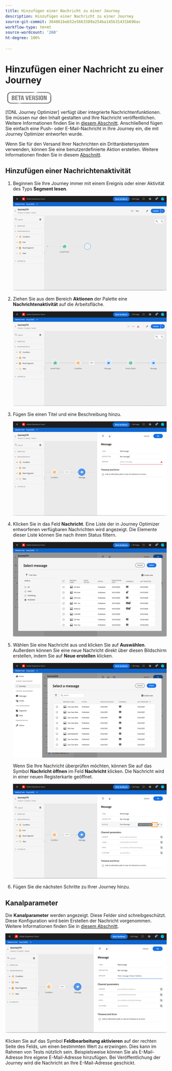 ```yaml
---
title: Hinzufügen einer Nachricht zu einer Journey
description: Hinzufügen einer Nachricht zu einer Journey
source-git-commit: 364861beb52e5663389a254ba145b31431b696ac
workflow-type: tm+mt
source-wordcount: '260'
ht-degree: 100%

---
```


# Hinzufügen einer Nachricht zu einer Journey

![](../assets/do-not-localize/badge.png)

[!DNL Journey Optimizer] verfügt über integrierte Nachrichtenfunktionen. Sie müssen nur den Inhalt gestalten und Ihre Nachricht veröffentlichen. Weitere Informationen finden Sie in [diesem Abschnitt](../get-started-content.md). Anschließend fügen Sie einfach eine Push- oder E-Mail-Nachricht in Ihre Journey ein, die mit Journey Optimizer entworfen wurde.

Wenn Sie für den Versand Ihrer Nachrichten ein Drittanbietersystem verwenden, können Sie eine benutzerdefinierte Aktion erstellen. Weitere Informationen finden Sie in diesem [Abschnitt](../action/action.md).

## Hinzufügen einer Nachrichtenaktivität

1. Beginnen Sie Ihre Journey immer mit einem Ereignis oder einer Aktivität des Typs **Segment lesen**.

   ![](../assets/jo-message0.png)

1. Ziehen Sie aus dem Bereich **Aktionen** der Palette eine **Nachrichtenaktivität** auf die Arbeitsfläche.

   ![](../assets/jo-message1.png)

1. Fügen Sie einen Titel und eine Beschreibung hinzu.

   ![](../assets/jo-message2.png)

1. Klicken Sie in das Feld **Nachricht**. Eine Liste der in Journey Optimizer entworfenen verfügbaren Nachrichten wird angezeigt. Die Elemente dieser Liste können Sie nach ihrem Status filtern.

   ![](../assets/jo-message3.png)

1. Wählen Sie eine Nachricht aus und klicken Sie auf **Auswählen**. Außerdem können Sie eine neue Nachricht direkt über diesen Bildschirm erstellen, indem Sie auf **Neue erstellen** klicken.

   ![](../assets/jo-message4-ter.png)

   Wenn Sie Ihre Nachricht überprüfen möchten, können Sie auf das Symbol **Nachricht öffnen** im Feld **Nachricht** klicken. Die Nachricht wird in einer neuen Registerkarte geöffnet.

   ![](../assets/jo-message4-bis.png)

1. Fügen Sie die nächsten Schritte zu Ihrer Journey hinzu.

## Kanalparameter

Die **Kanalparameter** werden angezeigt. Diese Felder sind schreibgeschützt. Diese Konfiguration wird beim Erstellen der Nachricht vorgenommen. Weitere Informationen finden Sie in [diesem Abschnitt](../get-started-content.md).

![](../assets/jo-message4.png)

Klicken Sie auf das Symbol **Feldbearbeitung aktivieren** auf der rechten Seite des Felds, um einen bestimmten Wert zu erzwingen. Dies kann im Rahmen von Tests nützlich sein. Beispielsweise können Sie als E-Mail-Adresse Ihre eigene E-Mail-Adresse hinzufügen. Bei Veröffentlichung der Journey wird die Nachricht an Ihre E-Mail-Adresse geschickt.
